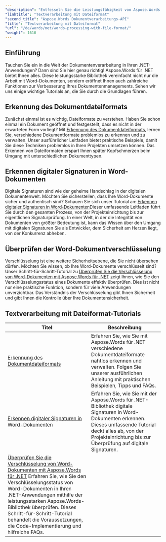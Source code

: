 ```yaml
---
"description": "Entfesseln Sie die Leistungsfähigkeit von Aspose.Words für .NET mit unseren umfassenden Tutorials zur Dokumentenverarbeitung, einschließlich Dateiformaterkennung und digitalen Signaturen."
"linktitle": "Textverarbeitung mit Dateiformat"
"second_title": "Aspose.Words Dokumentverarbeitungs-API"
"title": "Textverarbeitung mit Dateiformat"
"url": "/de/words/net/words-processing-with-file-format/"
"weight": 1610
---
```


## Einführung

Tauchen Sie ein in die Welt der Dokumentenverarbeitung in Ihren .NET-Anwendungen? Dann sind Sie hier genau richtig! Aspose.Words für .NET bietet Ihnen alles. Diese leistungsstarke Bibliothek vereinfacht nicht nur die Arbeit mit Word-Dokumenten, sondern eröffnet Ihnen auch zahlreiche Funktionen zur Verbesserung Ihres Dokumentenmanagements. Sehen wir uns einige wichtige Tutorials an, die Sie durch die Grundlagen führen.

## Erkennung des Dokumentdateiformats

Zunächst einmal ist es wichtig, Dateiformate zu verstehen. Haben Sie schon einmal ein Dokument geöffnet und festgestellt, dass es nicht in der erwarteten Form vorliegt? Mit [Erkennung des Dokumentdateiformats](./document-file-format-detection/), lernen Sie, verschiedene Dokumentformate problemlos zu erkennen und zu verwalten. Unser ausführlicher Leitfaden bietet praktische Beispiele, damit Sie diese Techniken problemlos in Ihren Projekten umsetzen können. Das Erkennen von Dateiformaten erspart Ihnen später Kopfschmerzen beim Umgang mit unterschiedlichen Dokumenttypen. 

## Erkennen digitaler Signaturen in Word-Dokumenten

Digitale Signaturen sind wie der geheime Handschlag in der digitalen Dokumentenwelt. Möchten Sie sicherstellen, dass Ihre Word-Dokumente sicher und authentisch sind? Schauen Sie sich unser Tutorial an: [Erkennen digitaler Signaturen in Word-Dokumenten](./detecting-digital-signatures/)Dieser umfassende Leitfaden führt Sie durch den gesamten Prozess, von der Projekteinrichtung bis zur eigentlichen Signaturprüfung. In einer Welt, in der die Integrität von Dokumenten von größter Bedeutung ist, kann das Wissen über den Umgang mit digitalen Signaturen Sie als Entwickler, dem Sicherheit am Herzen liegt, von der Konkurrenz abheben.

## Überprüfen der Word-Dokumentverschlüsselung

Verschlüsselung ist eine weitere Sicherheitsebene, die Sie nicht übersehen dürfen. Möchten Sie wissen, ob Ihre Word-Dokumente verschlüsselt sind? Unser Schritt-für-Schritt-Tutorial zu [Überprüfen Sie die Verschlüsselung von Word-Dokumenten mit Aspose.Words für .NET](./verify-word-document-encryption/) zeigt Ihnen, wie Sie den Verschlüsselungsstatus eines Dokuments effektiv überprüfen. Dies ist nicht nur eine praktische Funktion, sondern für viele Anwendungen unverzichtbar. Das Verständnis der Verschlüsselung gibt Ihnen Sicherheit und gibt Ihnen die Kontrolle über Ihre Dokumentensicherheit.

 ## Textverarbeitung mit Dateiformat-Tutorials
| Titel | Beschreibung |
| --- | --- |
| [Erkennung des Dokumentdateiformats](./document-file-format-detection/) | Erfahren Sie, wie Sie mit Aspose.Words für .NET verschiedene Dokumentdateiformate nahtlos erkennen und verwalten. Folgen Sie unserer ausführlichen Anleitung mit praktischen Beispielen, Tipps und FAQs. |
| [Erkennen digitaler Signaturen in Word-Dokumenten](./detecting-digital-signatures/) | Erfahren Sie, wie Sie mit der Aspose.Words für .NET-Bibliothek digitale Signaturen in Word-Dokumenten erkennen. Dieses umfassende Tutorial deckt alles ab, von der Projekteinrichtung bis zur Überprüfung auf digitale Signaturen. |
| [Überprüfen Sie die Verschlüsselung von Word-Dokumenten mit Aspose.Words für .NET](./verify-word-document-encryption/) Erfahren Sie, wie Sie den Verschlüsselungsstatus von Word-Dokumenten in Ihren .NET-Anwendungen mithilfe der leistungsstarken Aspose.Words-Bibliothek überprüfen. Dieses Schritt-für-Schritt-Tutorial behandelt die Voraussetzungen, die Code-Implementierung und hilfreiche FAQs. |
